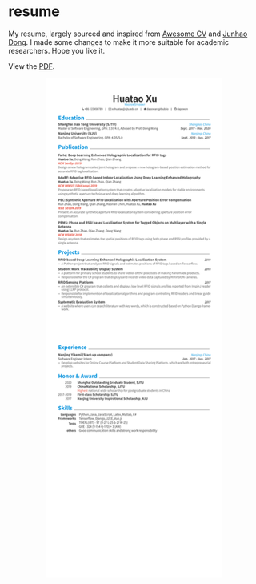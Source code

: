 # resume
My resume, largely sourced and inspired from [Awesome CV](https://github.com/posquit0/Awesome-CV) and [Junhao Dong](https://github.com/junhaodong/resume). I made some changes to make it more suitable for academic researchers. Hope you like it.

View the [PDF](/resume.pdf).

<div align="center">
  <img alt="resume" src="/resume.png" width="70%" />
</div>

